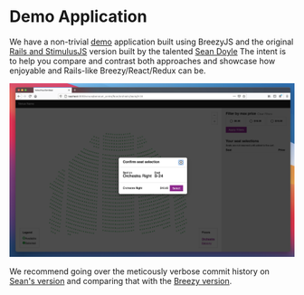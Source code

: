 # Demo Application

We have a non-trivial [demo] application built using BreezyJS and the original
[Rails and StimulusJS] version built by the talented [Sean Doyle] The intent is
to help you compare and contrast both approaches and showcase how enjoyable and
Rails-like Breezy/React/Redux can be.

![Demo App](images/demo.jpg)

We recommend going over the meticously verbose commit history on [Sean's
version] and comparing that with the [Breezy version].

[demo]: https://github.com/jho406/select-your-own-seat
[Rails and StimulusJS]: https://github.com/seanpdoyle/select-your-own-seat
[Sean Doyle]: https://github.com/seanpdoyle
[Sean's version]: https://github.com/seanpdoyle/select-your-own-seat/commits/main
[Breezy version]: https://github.com/jho406/select-your-own-seat/commits/breezy_019



